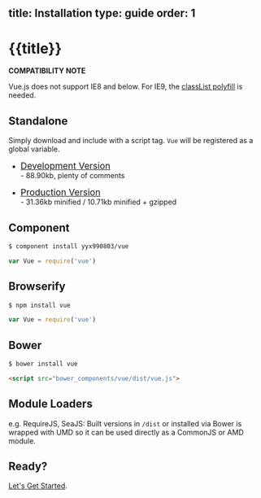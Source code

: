 title: Installation
type: guide
order: 1
---

# {{title}}

**COMPATIBILITY NOTE**

Vue.js does not support IE8 and below. For IE9, the [classList polyfill](https://github.com/remy/polyfills/blob/master/classList.js) is needed.

## Standalone

Simply download and include with a script tag. `Vue` will be registered as a global variable.

- <a style="font-size:1.25em" href="https://raw2.github.com/yyx990803/vue/master/dist/vue.js" download>Development Version</a> <br> - 88.90kb, plenty of comments

- <a style="font-size:1.25em" href="https://raw2.github.com/yyx990803/vue/master/dist/vue.min.js" download>Production Version</a> <br> - 31.36kb minified / 10.71kb minified + gzipped

## Component

``` bash
$ component install yyx990803/vue
```
```js
var Vue = require('vue')
```

## Browserify

``` bash
$ npm install vue
```
```js
var Vue = require('vue')
```

## Bower

``` bash
$ bower install vue
```

``` html
<script src="bower_components/vue/dist/vue.js">
```

## Module Loaders

e.g. RequireJS, SeaJS: Built versions in `/dist` or installed via Bower is wrapped with UMD so it can be used directly as a CommonJS or AMD module.

## Ready?

[Let's Get Started](/guide/getting-started.html).
